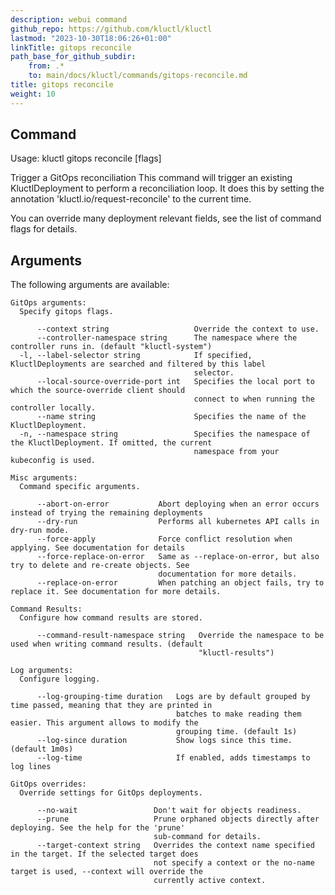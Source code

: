```yaml
---
description: webui command
github_repo: https://github.com/kluctl/kluctl
lastmod: "2023-10-30T18:06:26+01:00"
linkTitle: gitops reconcile
path_base_for_github_subdir:
    from: .*
    to: main/docs/kluctl/commands/gitops-reconcile.md
title: gitops reconcile
weight: 10
---
```


<!-- WARNING WARNING WARNING -->
<!-- DO NOT EDIT THIS FILE, IT IS AUTO SYNCED FROM github.com/kluctl/kluctl -->
<!-- WARNING WARNING WARNING -->


## Command
<!-- BEGIN SECTION "gitops reconcile" "Usage" false -->
Usage: kluctl gitops reconcile [flags]

Trigger a GitOps reconciliation
This command will trigger an existing KluctlDeployment to perform a reconciliation loop.
It does this by setting the annotation 'kluctl.io/request-reconcile' to the current time.

You can override many deployment relevant fields, see the list of command flags for details.

<!-- END SECTION -->

## Arguments

The following arguments are available:
<!-- BEGIN SECTION "gitops reconcile" "GitOps arguments" true -->
```
GitOps arguments:
  Specify gitops flags.

      --context string                   Override the context to use.
      --controller-namespace string      The namespace where the controller runs in. (default "kluctl-system")
  -l, --label-selector string            If specified, KluctlDeployments are searched and filtered by this label
                                         selector.
      --local-source-override-port int   Specifies the local port to which the source-override client should
                                         connect to when running the controller locally.
      --name string                      Specifies the name of the KluctlDeployment.
  -n, --namespace string                 Specifies the namespace of the KluctlDeployment. If omitted, the current
                                         namespace from your kubeconfig is used.

```
<!-- END SECTION -->
<!-- BEGIN SECTION "gitops reconcile" "Misc arguments" true -->
```
Misc arguments:
  Command specific arguments.

      --abort-on-error           Abort deploying when an error occurs instead of trying the remaining deployments
      --dry-run                  Performs all kubernetes API calls in dry-run mode.
      --force-apply              Force conflict resolution when applying. See documentation for details
      --force-replace-on-error   Same as --replace-on-error, but also try to delete and re-create objects. See
                                 documentation for more details.
      --replace-on-error         When patching an object fails, try to replace it. See documentation for more details.

```
<!-- END SECTION -->
<!-- BEGIN SECTION "gitops reconcile" "Command Results" true -->
```
Command Results:
  Configure how command results are stored.

      --command-result-namespace string   Override the namespace to be used when writing command results. (default
                                          "kluctl-results")

```
<!-- END SECTION -->
<!-- BEGIN SECTION "gitops reconcile" "Log arguments" true -->
```
Log arguments:
  Configure logging.

      --log-grouping-time duration   Logs are by default grouped by time passed, meaning that they are printed in
                                     batches to make reading them easier. This argument allows to modify the
                                     grouping time. (default 1s)
      --log-since duration           Show logs since this time. (default 1m0s)
      --log-time                     If enabled, adds timestamps to log lines

```
<!-- END SECTION -->
<!-- BEGIN SECTION "gitops reconcile" "GitOps overrides" true -->
```
GitOps overrides:
  Override settings for GitOps deployments.

      --no-wait                 Don't wait for objects readiness.
      --prune                   Prune orphaned objects directly after deploying. See the help for the 'prune'
                                sub-command for details.
      --target-context string   Overrides the context name specified in the target. If the selected target does
                                not specify a context or the no-name target is used, --context will override the
                                currently active context.

```
<!-- END SECTION -->